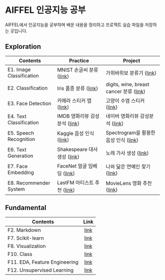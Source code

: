 # AIFFEL 인공지능 공부
AIFFEL에서 인공지능을 공부하며 배운 내용을 정리하고 프로젝트 실습 파일을 저장하는 곳입니다.

## Exploration
Contents|Practice|Project
--------|--------|-------
E1. Image Classification| MNIST 손글씨 분류 ([link](https://github.com/kec0130/AIFFEL-project/blob/master/E1_classification_mnist.ipynb))| 가위바위보 분류기 ([link](https://github.com/kec0130/AIFFEL-project/blob/master/E1_rock_scissor_paper.ipynb))
E2. Classification| Iris 품종 분류 ([link](https://github.com/kec0130/AIFFEL-project/blob/master/E2_classification_iris.ipynb))| digits, wine, breast cancer 분류 ([link](https://github.com/kec0130/AIFFEL-project/blob/master/E2_classification.ipynb))
E3. Face Detection| 카메라 스티커 앱 ([link](https://github.com/kec0130/AIFFEL-project/blob/master/E3_camera_sticker_app.ipynb))| 고양이 수염 스티커 ([link](https://github.com/kec0130/AIFFEL-project/blob/master/E3_camera_sticker_app_pjt.ipynb))
E4. Text Classification| IMDB 영화리뷰 감성분석 ([link](https://github.com/kec0130/AIFFEL-project/blob/main/E4_sentiment_classification.ipynb))| 네이버 영화리뷰 감성분석 ([link](https://github.com/kec0130/AIFFEL-project/blob/main/E4_naver_movie_sentiment.ipynb))
E5. Speech Recognition| Kaggle 음성 인식 ([link](https://github.com/kec0130/AIFFEL-project/blob/main/E5_speech_recognition.ipynb))| Spectrogram을 활용한 음성 인식 ([link](https://github.com/kec0130/AIFFEL-project/blob/main/E5_spectrogram_classification.ipynb))
E6. Text Generation| Shakespeare 대사 생성 ([link](https://github.com/kec0130/AIFFEL-project/blob/main/E6_text_generation.ipynb))| 노래 가사 생성 ([link](https://github.com/kec0130/AIFFEL-project/blob/main/E6_lyricist.ipynb))
E7. Face Embedding| FaceNet 얼굴 임베딩 ([link](https://github.com/kec0130/AIFFEL-project/blob/main/exploration/E7_face_embedding.ipynb))| 나와 닮은 연예인 찾기 ([link](https://github.com/kec0130/AIFFEL-project/blob/main/exploration/E7_face_embedding_pjt.ipynb))
E8. Recommender System| LastFM 아티스트 추천 ([link](https://github.com/kec0130/AIFFEL-project/blob/main/exploration/E8_music_recommendation.ipynb))| MovieLens 영화 추천 ([link](https://github.com/kec0130/AIFFEL-project/blob/main/exploration/E8_movie_recommendation.ipynb))

## Fundamental
Contents|Link
--------|:--:
F2. Markdown| [link](https://github.com/kec0130/AIFFEL-project/blob/main/fundamental/F2_markdown.ipynb)|
F7. Scikit-learn| [link](https://github.com/kec0130/AIFFEL-project/blob/main/fundamental/F7_scikit-learn.ipynb)|
F8. Visualization| [link](https://github.com/kec0130/AIFFEL-project/blob/main/fundamental/F8_visualization.ipynb)|
F10. Class| [link](https://github.com/kec0130/AIFFEL-project/blob/main/fundamental/F10_class.ipynb)
F11. EDA, Feature Engineering| [link](https://github.com/kec0130/AIFFEL-project/blob/main/fundamental/F11_Pokemon_EDA.ipynb)
F12. Unsupervised Learning| [link](https://github.com/kec0130/AIFFEL-project/blob/main/fundamental/F12_unspervised_learning.ipynb)